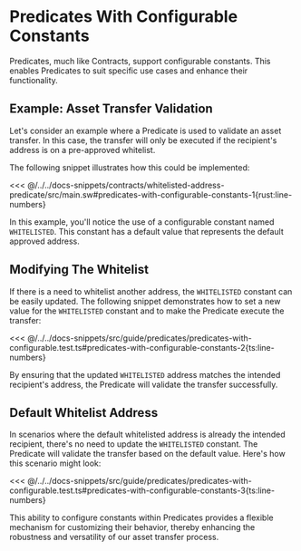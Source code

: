 # Predicates With Configurable Constants

Predicates, much like Contracts, support configurable constants. This enables Predicates to suit specific use cases and enhance their functionality.

## Example: Asset Transfer Validation

Let's consider an example where a Predicate is used to validate an asset transfer. In this case, the transfer will only be executed if the recipient's address is on a pre-approved whitelist.

The following snippet illustrates how this could be implemented:

<<< @/../../docs-snippets/contracts/whitelisted-address-predicate/src/main.sw#predicates-with-configurable-constants-1{rust:line-numbers}

In this example, you'll notice the use of a configurable constant named `WHITELISTED`. This constant has a default value that represents the default approved address.

## Modifying The Whitelist

If there is a need to whitelist another address, the `WHITELISTED` constant can be easily updated. The following snippet demonstrates how to set a new value for the `WHITELISTED` constant and to make the Predicate execute the transfer:

<<< @/../../docs-snippets/src/guide/predicates/predicates-with-configurable.test.ts#predicates-with-configurable-constants-2{ts:line-numbers}

By ensuring that the updated `WHITELISTED` address matches the intended recipient's address, the Predicate will validate the transfer successfully.

## Default Whitelist Address

In scenarios where the default whitelisted address is already the intended recipient, there's no need to update the `WHITELISTED` constant. The Predicate will validate the transfer based on the default value. Here's how this scenario might look:

<<< @/../../docs-snippets/src/guide/predicates/predicates-with-configurable.test.ts#predicates-with-configurable-constants-3{ts:line-numbers}

This ability to configure constants within Predicates provides a flexible mechanism for customizing their behavior, thereby enhancing the robustness and versatility of our asset transfer process.
